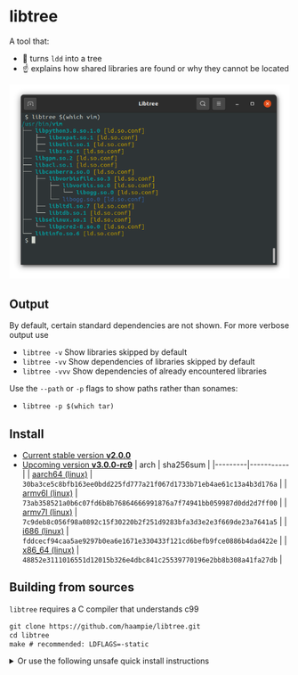 # libtree

A tool that:
- :deciduous_tree: turns `ldd` into a tree
- :point_up: explains how shared libraries are found or why they cannot be located

![Screenshot of libtree](doc/screenshot.png)


## Output

By default, certain standard dependencies are not shown. For more verbose output use

-  `libtree -v`             Show libraries skipped by default
-  `libtree -vv`            Show dependencies of libraries skipped by default
-  `libtree -vvv`           Show dependencies of already encountered libraries

Use the `--path` or `-p` flags to show paths rather than sonames:

- `libtree -p $(which tar)`


## Install

- [Current stable version **v2.0.0**](https://github.com/haampie/libtree/releases/tag/v2.0.0)
- [Upcoming version **v3.0.0-rc9**](https://github.com/haampie/libtree/releases/tag/v3.0.0-rc9)
  | arch    | sha256sum |
  |---------|-----------|
  | [aarch64 (linux)](https://github.com/haampie/libtree/releases/download/v3.0.0-rc8/libtree_aarch64) | `30ba3ce5c8bfb163ee0bdd225fd777a21f067d1733b71eb4ae61c13a4b3d176a` |
  | [armv6l (linux)](https://github.com/haampie/libtree/releases/download/v3.0.0-rc9/libtree_armv6l) | `73ab358521a0b6c07fd6b8b76864666991876a7f74941bb059987d0dd2d7ff00` |
  | [armv7l (linux)](https://github.com/haampie/libtree/releases/download/v3.0.0-rc9/libtree_armv7l) | `7c9deb8c056f98a0892c15f30220b2f251d9283bfa3d3e2e3f669de23a7641a5` |
  | [i686 (linux)](https://github.com/haampie/libtree/releases/download/v3.0.0-rc9/libtree_i686) | `fddcecf94caa5ae9297b0ea6e1671e330433f121cd6befb9fce0886b4dad422e` |
  | [x86_64 (linux)](https://github.com/haampie/libtree/releases/download/v3.0.0-rc9/libtree_x86_64) | `48852e3111016551d12015b326e4dbc841c25539770196e2bb8b308a41fa27db` | 

## Building from sources

`libtree` requires a C compiler that understands c99

```
git clone https://github.com/haampie/libtree.git
cd libtree
make # recommended: LDFLAGS=-static
```

<details>
<summary>Or use the following unsafe quick install instructions</summary>

```
curl -Lfs https://raw.githubusercontent.com/haampie/libtree-in-c/master/libtree.c | ${CC:-cc} -o libtree -x c - -std=c99 -D_FILE_OFFSET_BITS=64
```
</details>
